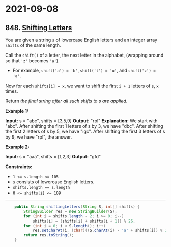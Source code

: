 # 2021-09-08

## 848. [Shifting Letters](https://leetcode.com/problems/shifting-letters/)

You are given a string `s` of lowercase English letters and an integer array `shifts` of the same length.

Call the `shift()` of a letter, the next letter in the alphabet, (wrapping around so that `'z'` becomes `'a'`).

- For example, `shift('a') = 'b'`, `shift('t') = 'u'`, and `shift('z') = 'a'`.

Now for each `shifts[i] = x`, we want to shift the first `i + 1` letters of `s`, `x` times.

Return _the final string after all such shifts to s are applied_.

**Example 1:**

**Input:** s = "abc", shifts = \[3,5,9\]
**Output:** "rpl"
**Explanation:** We start with "abc".
After shifting the first 1 letters of s by 3, we have "dbc".
After shifting the first 2 letters of s by 5, we have "igc".
After shifting the first 3 letters of s by 9, we have "rpl", the answer.

**Example 2:**

**Input:** s = "aaa", shifts = \[1,2,3\]
**Output:** "gfd"

**Constraints:**

- `1 <= s.length <= 105`
- `s` consists of lowercase English letters.
- `shifts.length == s.length`
- `0 <= shifts[i] <= 109`

---

```java
    public String shiftingLetters(String S, int[] shifts) {
        StringBuilder res = new StringBuilder(S);
        for (int i = shifts.length - 2; i >= 0; i--)
            shifts[i] = (shifts[i] + shifts[i + 1]) % 26;
        for (int i = 0; i < S.length(); i++)
            res.setCharAt(i, (char)((S.charAt(i) - 'a' + shifts[i]) % 26 + 'a'));
        return res.toString();
    }
```
